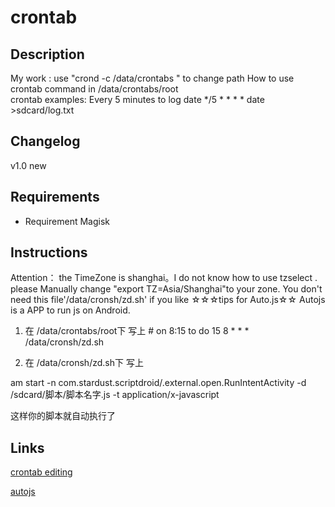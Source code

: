 # **crontab**
## Description
My work : use "crond -c /data/crontabs " to change path 
How to use
  crontab command in /data/crontabs/root   
  crontab examples:
  Every 5 minutes to log date
  */5 * * * * 	date >sdcard/log.txt
## Changelog
v1.0 new
## Requirements
- Requirement Magisk
## Instructions
  Attention： the TimeZone is shanghai。I do not know how to use tzselect .
  please Manually change "export TZ=Asia/Shanghai"to your zone.
  You don't need this file'/data/cronsh/zd.sh' if you like
  ☆☆☆tips for Auto.js☆☆
  Autojs is a APP to run js on Android.
  1.  在 /data/crontabs/root下 写上
      \# on 8:15 to do
      15 8 * * * /data/cronsh/zd.sh
      
  2.  在  /data/cronsh/zd.sh下 写上
  
  am start -n com.stardust.scriptdroid/.external.open.RunIntentActivity -d /sdcard/脚本/脚本名字.js -t application/x-javascript
  
  这样你的脚本就自动执行了
## Links
[crontab editing](http://corntab.com/")

[autojs](https://www.autojs.org/)
